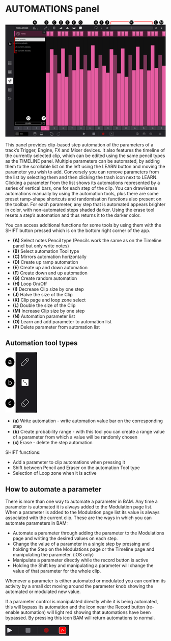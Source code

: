 # AUTOMATIONS panel

<img src="/bam/images/automations/automations-panel-overview.png" width="800" alt="BAM Automations panel overview" />

<br>

This panel provides clip-based step automation of the parameters of a
track’s Trigger, Engine, FX and Mixer devices. It also features the
timeline of the currently selected clip, which can be edited using the
same pencil types as the TIMELINE panel. Multiple parameters can be
automated, by adding them to the scrollable list on the left using the
LEARN button and moving the parameter you wish to add. Conversely you
can remove parameters from the list by selecting them and then clicking
the trash icon next to LEARN. Clicking a parameter from the list shows
its automations represented by a series of vertical bars, one for each
step of the clip. You can draw/erase automations manually by using the
automation tools, plus there are some preset ramp-shape shortcuts and
randomisation functions also present on the toolbar. For each parameter,
any step that is automated appears brighter in color, with non-automated
steps shaded darker. Using the erase tool resets a step’s automation and
thus returns it to the darker color.

You can access additional functions for some tools by using them with
the SHIFT button pressed which is on the bottom right corner of the app.

- **(A)** Select notes Pencil type (Pencils work the same as on the Timeline panel but only write notes)
- **(B)** Select automation Tool type
- **(C)** Mirrors automation horizontally
- **(D)** Create up ramp automation
- **(E)** Create up and down automation
- **(F)** Create down and up automation
- **(G)** Create random automation
- **(H)** Loop On/Off
- **(I)** Decrease Clip size by one step
- **(J)** Halve the size of the Clip
- **(K)** Clip page and loop zone select
- **(L)** Double the size of the Clip
- **(M)** Increase Clip size by one step
- **(N)** Automation parameter list
- **(O)** Learn and add parameter to automation list
- **(P)** Delete parameter from automation list

## Automation tool types

<img src="/bam/images/automations/automation-tool-types.png" width="100" alt="BAM automation tool types" />

<br>

- **(a)** Write automation - write automation value bar on the corresponding step
- **(b)** Create probability range - with this tool you can create a range value of a parameter from which a value will be randomly chosen
- **(c)** Erase - delete the step automation

SHIFT functions:
- Add a parameter to clip automations when pressing it
- Shift between Pencil and Eraser on the automation Tool type
- Selection of Loop zone when it is active

## How to automate a parameter

There is more than one way to automate a parameter in BAM. Any time a
parameter is automated it is always added to the Modulation page list.
When a parameter is added to the Modulation page list its value is
always associated with the current clip. These are the ways in which you
can automate parameters in BAM:

- Automate a parameter through adding the parameter to the Modulations page and writing the desired values on each step.
- Change the value of a parameter in a single step by pressing and holding the Step on the Modulations page or the Timeline page and manipulating the parameter. (iOS only)
- Manipulate a parameter directly while the record button is active
- Holding the Shift key and manipulating a parameter will change the value of that parameter for the whole clip.

Whenever a parameter is either automated or modulated you can confirm
its activity by a small dot moving around the parameter knob showing the
automated or modulated new value.

If a parameter control is manipulated directly while it is being
automated, this will bypass its automation and the icon near the Record
button (re-enable automation) will light red showing that automations
have been bypassed. By pressing this icon BAM will return automations to
normal.

<img src="/bam/images/automations/re-enable-automations.png" width="200" alt="BAM re-enable automation button" />

<br>